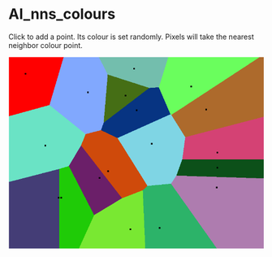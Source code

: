 # AI_nns_colours

Click to add a point. Its colour is set randomly.
Pixels will take the nearest neighbor colour point.

![alt tag](/screenshot/01.png)
